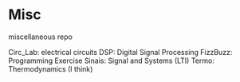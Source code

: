 # Misc
miscellaneous repo

Circ_Lab: electrical circuits
DSP: Digital Signal Processing
FizzBuzz: Programming Exercise
Sinais: Signal and Systems (LTI)
Termo: Thermodynamics (I think)
